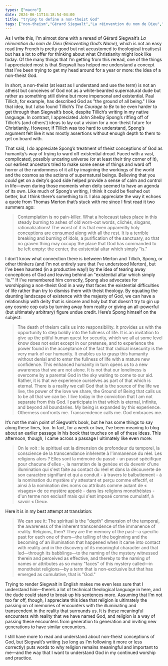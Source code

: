 ```yaml
---
types: ["macro"]
date: 2024-06-11T14:18:54-04:00
title: "trying to define a non-theist God"
tags: ["non-theism","Gérard Siegwalt","La réinvention du nom de Dieu","John Shelby Spong","A New Christianity for a New World","Thomas Merton","New Seeds of Contemplation","Paul Tillich","The Courage to Be","existential","existential dread"]
---
```

As I write this, I’m almost done with a reread of Gérard Siegwalt’s *La réinvention du nom de Dieu* (*Reinventing God’s Name*), which is not an easy read (my French is pretty good but not accustomed to theological treatises) but has a lot to offer for thinking about what Christianity might look like today. Of the many things that I’m getting from this reread, one of the things I appreciated most is that Siegwalt has helped me understand a concept that I’ve been trying to get my head around for a year or more: the idea of a non-theist God.

In short, a non-theist (at least as I understand and use the term) is not an atheist but conceives of God not as a white-bearded supernatural dude but rather as something still divine but more impersonal and existential. Paul Tillich, for example, has described God as "the ground of all being." I like that idea, but I also found Tillich’s *The Courage to Be* to be even harder to get through than Siegwalt’s book, despite Tillich’s writing in my native language. In contrast, I appreciated John Shelby Spong’s riffing off of Tillich’s (and others’) ideas to lay out a vision for a non-theist future for Christianity. However, if Tillich was too hard to understand, Spong’s argument felt like it was mostly assertions without enough depth to them to get on board with. 

That said, I do appreciate Spong’s treatment of theist conceptions of God as humanity’s way of trying to ward off existential dread. Faced with a vast, complicated, possibly uncaring universe (or at least their tiny corner of it), our earliest ancestors tried to make some sense of things and ward off horror at the randomness of it all by imagining the workings of the world and the cosmos as the actions of supernatural beings. Believing that you *could* get on a deity’s good side helped provide a sense of calm and control in life—even during those moments when deity seemed to have an agenda of its own. Like much of Spong’s writing, I think it could be fleshed out better, but I think there’s something to it. I also appreciate the way it echoes a quote from Thomas Merton that’s stuck with me since I first read it two summers ago:

> Contemplation is no pain-killer. What a holocaust takes place in this steady burning to ashes of old worn-out words, clichés, slogans, rationalizations! The worst of it is that even apparently holy conceptions are consumed along with all the rest. It is a terrible breaking and burning of idols, a purification of the sanctuary, so that no graven thing may occupy the place that God has commanded to be left empty: the center, the existential altar which simply "is."

I don’t know what connection there is between Merton and Tillich, Spong, or other thinkers (and I’m not entirely sure that I’ve understood Merton), but I’ve been haunted (in a productive way!) by the idea of tearing away conceptions of God and leaving behind an "existential altar which simply 'is.'" If I’ve remembered him correctly, Spong also advocates for worshipping a non-theist God in a way that faces the existential difficulties of life rather than try to dismiss them with theist theology. By equating the  daunting landscape of existence with the majesty of God, we can have a relationship with deity that is sincere and holy but that doesn’t try to gin up any cosmic cop outs by turning away from reality or giving an all-powerful (but ultimately arbitrary) figure undue credit. Here’s Spong himself on the subject:

> The death of theism calls us into responsibility. It provides us with the opportunity to step boldly into the fullness of life. It is an invitation to give up the pitiful human quest for security, which we all at some level know does not exist except in our pretense, and to experience the power found in the acceptance of the fact that radical insecurity is the very mark of our humanity. It enables us to grasp this humanity without denial and to enter the fullness of life with a mature new confidence. This enhanced humanity in turn opens us to a new awareness that we are not alone. It is not that our loneliness is overcome by a parental God in the sky waiting to come to our aid. Rather, it is that we experience ourselves as part of that which is eternal. There is a reality we call God that is the source of the life we live, the power of the love we share, the Ground of Being that calls us to be all that we can be. I live today in the conviction that I am not separate from this God. I participate in that which is eternal, infinite, and beyond all boundaries. My being is expanded by this experience. Otherness confronts me. Transcendence calls me. God embraces me.

It’s not the main point of Siegwalt’s book, but he has some things to say along these lines, too. In fact, for a week or two, I’ve been meaning to blog about an earlier passage in his book that touches on all of these ideas. This afternoon, though, I came across a passage I ultimately like even more: 

> On le voit : le spirituel est la dimension de profondeur du temporel, la conscience de la transcendance inhérente à l'immanence du réel. Les religions alors ? Elles sont la mémoire du passé - un passé spécifique pour chacune d'elles -, la narration de la genèse et du devenir d'une illumination qui s'est faite au contact du réel et dans la découverte de son caractère signifiant et qui a conduit - à travers le balbutiement - à la nomination du mystère s'y attestant et perçu comme effectif, et ainsi à la nomination des noms ou attributs comme autant de « visages» de ce mystère appelé - dans les religions monothéistes - d'un terme non exclusif mais qui s'est imposé comme cumulatif, à savoir « Dieu». 

Here it is in my best attempt at translation:

> We can see it: The spiritual is the "depth" dimension of the temporal, the awareness of the inherent transcendence of the immanence of reality. Religions, then? They are the memory of the past—a specific past for each one of them—the telling of the beginning and the becoming of an illumination that happened when it came into contact with reality and in the discovery of its meaningful character and that led—through its babblings—to the naming of the mystery witnessed therein and perceived as effective, and thereby to the naming of names or attributes as so many "faces" of this mystery called—in monotheist religions—by a term that is non-exclusive but that has emerged as cumulative, that is "God." 

Trying to render Siegwalt in English makes me even less sure that I understand him—there’s a lot of technical theological language in here, and the dude could stand to break up his sentences more. Assuming that I’m not too far off, though, I appreciate this idea that religion is ultimately the passing on of memories of encounters with the illuminating and transcendent in the reality that surrounds us. It is these meaningful encounters with reality that we have named God, and religion is a way of passing these encounters from generation to generation and inviting new generations to have similar encounters.

I still have more to read and understand about non-theist conceptions of God, but Siegwalt’s writing (so long as I’m following it more or less correctly) puts words to why religion remains meaningful and important to me—and the way that I want to understand God in my continued worship and practice.
